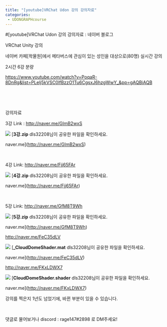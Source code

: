 ```yaml
---
title: "[youtube]VRChat Udon 강의 강의자료"
categories:
 - UDONGRAPHcourse
---
```

#[youtube]VRChat Udon 강의 강의자료 : 네이버 블로그








VRChat Unity 강의

네이버 카페[왁물원]에서 메타버스에 관심이 있는 성인을 대상으로(80명) 실시간 강의

2시간 6강 분량

<https://www.youtube.com/watch?v=PoqaR-8DnRg&list=PLelj5kVSC0lfBzzO1Tu6CgsxJ6hzgWwY_&pp=gAQBiAQB>

​

​

강의자료

3강 Link : <http://naver.me/GlmB2wxS>





 



[![](https://dthumb-phinf.pstatic.net/?src=%22https%3A%2F%2Fssl.pstatic.net%2Fstatic%2Fpwe%2Fcloud%2Fimg%2Fcommon%2Fogtag%2Ffile-zip.png%22&type=ff120)](http://naver.me/GlmB2wxS)
[**3강.zip**
dls32208님이 공유한 파일을 확인하세요.


naver.me](http://naver.me/GlmB2wxS)




 



​

4강 Link: <http://naver.me/Fjj65FAr>





 



[![](https://dthumb-phinf.pstatic.net/?src=%22https%3A%2F%2Fssl.pstatic.net%2Fstatic%2Fpwe%2Fcloud%2Fimg%2Fcommon%2Fogtag%2Ffile-zip.png%22&type=ff120)](http://naver.me/Fjj65FAr)
[**4강.zip**
dls32208님이 공유한 파일을 확인하세요.


naver.me](http://naver.me/Fjj65FAr)




 



​

5강 Link: <http://naver.me/GfM8T9Wh>





 



[![](https://dthumb-phinf.pstatic.net/?src=%22https%3A%2F%2Fssl.pstatic.net%2Fstatic%2Fpwe%2Fcloud%2Fimg%2Fcommon%2Fogtag%2Ffile-zip.png%22&type=ff120)](http://naver.me/GfM8T9Wh)
[**5강.zip**
dls32208님이 공유한 파일을 확인하세요.


naver.me](http://naver.me/GfM8T9Wh)




 



<http://naver.me/FeC35dLV>





 



[![](https://dthumb-phinf.pstatic.net/?src=%22https%3A%2F%2Fssl.pstatic.net%2Fstatic%2Fpwe%2Fcloud%2Fimg%2Fcommon%2Fogtag%2Ffile-etc.png%22&type=ff120)](http://naver.me/FeC35dLV)
[**\_CloudDomeShader.mat**
dls32208님이 공유한 파일을 확인하세요.


naver.me](http://naver.me/FeC35dLV)




 



<http://naver.me/FKxLDWX7>





 



[![](https://dthumb-phinf.pstatic.net/?src=%22https%3A%2F%2Fssl.pstatic.net%2Fstatic%2Fpwe%2Fcloud%2Fimg%2Fcommon%2Fogtag%2Ffile-etc.png%22&type=ff120)](http://naver.me/FKxLDWX7)
[**CloudDomeShader.shader**
dls32208님이 공유한 파일을 확인하세요.


naver.me](http://naver.me/FKxLDWX7)




 



강의를 찍은지 1년도 넘었기에, 바뀐 부분이 있을 수 있습니다.

​

댓글로 물어보거나 discord : rage147#2898 로 DM주세요!





 

